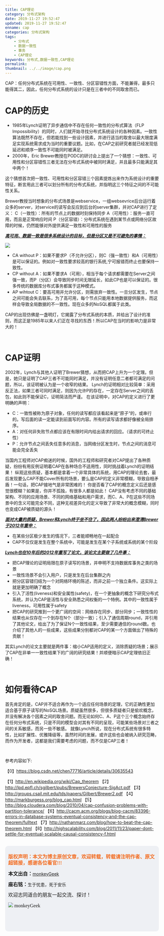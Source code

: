 ```yaml
---
title: CAP理论
category: 分布式架构
date: 2019-11-27 19:52:47
updated: 2019-11-27 19:52:47
enname: cap
categories: 分布式架构
tags:
	- 分布式
	- 数据一致性
	- 事务
	- CAP理论
keywords: 分布式,数据一致性,CAP理论
permalink:
thumbnail: ../../image/cap.png
---
```


CAP：任何分布式系统在可用性、一致性、分区容错性方面，不能兼得，最多只能得其二，因此，任何分布式系统的设计只是在三者中的不同取舍而已。

<!--more-->

# CAP的历史

- 1985年Lynch证明了异步通信中不存在任何一致性的分布式算法（FLP Impossibility）的同时，人们就开始寻找分布式系统设计的各种因素。一致性算法既然不存在，但若能找到一些设计因素，并进行适当的取舍以最大限度满足实现系统需求成为当时的重要议题。比如，在CAP之前研究者就已经发现低延迟和顺序一致性不可能同时被满足。
- 2000年，Eric Brewer教授在PODC的研讨会上提出了一个猜想：一致性、可用性和分区容错性三者无法在分布式系统中被同时满足，并且最多只能满足其中两个！



这个猜想首次把一致性、可用性和分区容错三个因素提炼出来作为系统设计的重要特征，断言用此三者可以划分所有的分布式系统，并指明这三个特征之间的不可能性关系。

Brewer教授当时想象的分布式场景是webservice，一组websevrice后台运行着众多的server，对service的读写会反应到后台的server集群，并对CAP进行了定义：
C（一致性）：所有的节点上的数据时刻保持同步
A（可用性）：服务一直可用，而且是正常响应时间
P（分区容错）：分布式系统在遇到某节点或网络分区故障的时候，仍然能够对外提供满足一致性和可用性的服务



**<u>*高可用、数据一致是很多系统设计的目标，但是分区又是不可避免的事情：</u>***

![](../../../../image/cap.png)

- CA without P：如果不要求P（不允许分区），则C（强一致性）和A（可用性）是可以保证的。例如对一致性要求较高的银行系统,宁可报错而终止也要保持一致性。
- CP without A：如果不要求A（可用），相当于每个请求都需要在Server之间强一致，而P（分区）会导致同步时间无限延长，如此CP也是可以保证的。很多传统的数据库分布式事务都属于这种模式。
- AP wihtout C：要高可用并允许分区，则需放弃一致性。一旦分区发生，节点之间可能会失去联系，为了高可用，每个节点只能用本地数据提供服务，而这样会导致全局数据的不一致性。现在众多的NoSQL都属于此类。



CAP的出现仿佛是一盏明灯，它揭露了分布式系统的本质，并给出了设计的准则，而这正是1985年以来人们正在寻找的东西！所以CAP在当时的影响力是非常大的！

</br>

# CAP证明

2002年，Lynch与其他人证明了Brewer猜想，从而把CAP上升为一个定理。但是，她只是证明了CAP三者不可能同时满足，并没有证明任意二者都可满足的问题，所以，该证明被认为是一个收窄的结果。
Lynch的证明相对比较简单：采用反正法，如果三者可同时满足，则因为允许P的存在，一定存在Server之间的丢包，如此则不能保证C，证明简洁而严谨。
在该证明中，对CAP的定义进行了更明确的声明：

- C：一致性被称为原子对象，任何的读写都应该看起来是“原子“的，或串行的。写后面的读一定能读到前面写的内容。所有的读写请求都好像被全局排序。
- A：对任何非失败节点都应该在有限时间内给出请求的回应。（请求的可终止性）
- P：允许节点之间丢失任意多的消息，当网络分区发生时，节点之间的消息可能会完全丢失



当国内工程师对CAP痴迷的时候，国外的工程师和研究者对CAP提出了各种质疑，纷纷有用反例证明着CAP在各种场合不适用性，同时挑战着Lynch的证明结果！
纵观这些质疑，基本都是拿着一个非常具体的系统，用CAP的理论去套，最后发现要么CAP不能Cover所有的场景，要么是CAP的定义非常模糊，导致自相矛盾！一句话，把CAP接地气是非常困难的！
你是否看了CAP的概念定义后还是感觉很模糊？如果是，你并不孤独，有很多人都是如此！
CAP没有考虑不同的基础架构、不同的应用场景、不同的网络基础和用户需求，而C、A、P在这些不同场景中的含义可能完全不同，这种无视差异化的定义导致了非常大的概念模糊，同时也变成CAP被质疑的源头！

***<u>面对大量的质疑，Brewer和Lynch终于坐不住了，因此两人纷纷出来澄清Brewer于2012年重申：*</u>**

- 在某些分区极少发生的情况下，三者能顺畅地在一起配合
- CAP不仅仅是发生在整个系统中，可能是发生在某个子系统或系统的某个阶段

**<u>*Lynch也在10年后的2012年重写了论文，该论文主要做了几件事：</u>***

- 把CAP理论的证明局限在原子读写的场景，并申明不支持数据库事务之类的场景
- 一致性场景不会引入用户，只是发生在后台集群之内
- 把分区容错归结为一个对网络环境的陈述，而非之前一个独立条件。这实际上就是更加明确了概念
- 引入了活性(liveness)和安全属性(safety)，在一个更抽象的概念下研究分布式系统，并认为CAP是活性与安全熟悉之间权衡的一个特例。其中的一致性属于liveness，可用性属于safety
- 把CAP的研究推到一个更广阔的空间：网络存在同步、部分同步；一致性性的结果也从仅存在一个到存在N个（部分一致）；引入了通信周期round，并引用了其他论文，给出了为了保证N个一致性结果，至少需要通信的round数。也介绍了其他人的一些成果，这些成果分别都对CAP的某一个方面做出了特殊的贡献！

其实Lynch的论文主要就是两件事：缩小CAP适用的定义，消除质疑的场景；展示了CAP在非单一一致性结果下的广阔的研究结果！并顺便暗示CAP定理依旧正确！


</br>

# 如何看待CAP

首先肯定的是，CAP并不适合再作为一个适应任何场景的定理，它的正确性更加适合基于原子读写的NoSQL场景。质疑虽然很多，但很多质疑者只是偷欢概念，并没有解决各个因素之间的取舍问题。而无论如何C、A、P这个三个概念始终存在任何分布式系统，只是不同的模型会对其有不同的呈现，可能某些场景对三者之间的关系敏感，而另一些不敏感。
就像Lynch所说，现在分布式系统有很多特性，比如扩展性、优雅降级等，虽然时间的发展，或许这些也会被纳入研究范畴，而作为开发者，这都是我们需要考虑的问题，而不仅是CAP三者！

</br>

参考内容如下:

【0】https://blog.csdn.net/chen77716/article/details/30635543

【1】http://en.wikipedia.org/wiki/Cap_theorem
【2】http://lpd.epfl.ch/sgilbert/pubs/BrewersConjecture-SigAct.pdf
【3】http://groups.csail.mit.edu/tds/papers/Gilbert/Brewer2.pdf
【4】http://markburgess.org/blog_cap.html
【5】http://blog.cloudera.com/blog/2010/04/cap-confusion-problems-with-partition-tolerance/
【6】http://cacm.acm.org/blogs/blog-cacm/83396-errors-in-database-systems-eventual-consistency-and-the-cap-theorem/fulltext
【7】http://nathanmarz.com/blog/how-to-beat-the-cap-theorem.html
【8】http://highscalability.com/blog/2011/11/23/paper-dont-settle-for-eventual-scalable-causal-consistency-f.html

</br>

<script>
var _hmt = _hmt || [];
(function() {
  var hm = document.createElement("script");
  hm.src = "https://hm.baidu.com/hm.js?2f798e6b269c8a40f12bef25d7f1876d";
  var s = document.getElementsByTagName("script")[0]; 
  s.parentNode.insertBefore(hm, s);
})();
</script>

<div style="height:260px; background-color:rgb(238,240,244); padding:10px;border-radius:10px;">
    <p style="color:#f36c21;font:bold 16px/20px 'kaiTi';">
      版权声明：本文为博主原创文章，欢迎转载，转载请注明作者、原文超链接，感谢各位看官!!!
    </p>
    <p>
      <span style="font:bold 16px/20px 'kaiTi';">本文出自：</span><a href="https://monkeyGeek369.github.io">monkeyGeek</a> 
    </p>
    <p>
      <span style="font:bold 16px/20px 'kaiTi';">座右铭：</span><span>生于忧患，死于安乐</span> 
    </p>
    <p>
      <span style="font:16px/20px 'kaiTi';">欢迎志同道合的朋友一起交流、探讨！</span> 
    </p>
    <img style="height:auto; width:auto;flot:left;" src="../../../../image/monkey64.png" /><span style="font:16px/20px 'kaiTi';flot:left;">   monkeyGeek</span>


